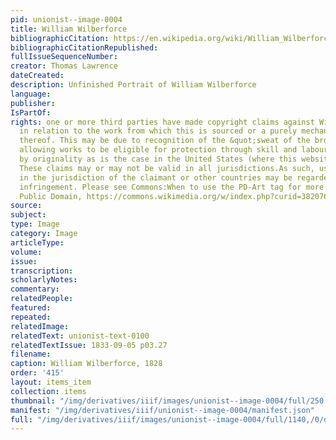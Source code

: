 ```yaml
---
pid: unionist--image-0004
title: William Wilberforce
bibliographicCitation: https://en.wikipedia.org/wiki/William_Wilberforce#/media/File:Sir_Thomas_Lawrence02.jpg
bibliographicCitationRepublished: 
fullIssueSequenceNumber: 
creator: Thomas Lawrence
dateCreated: 
description: Unfinished Portrait of William Wilberforce
language: 
publisher: 
IsPartOf: 
rights: one or more third parties have made copyright claims against Wikimedia Commons
  in relation to the work from which this is sourced or a purely mechanical reproduction
  thereof. This may be due to recognition of the &quot;sweat of the brow&quot; doctrine,
  allowing works to be eligible for protection through skill and labour, and not purely
  by originality as is the case in the United States (where this website is hosted).
  These claims may or may not be valid in all jurisdictions.As such, use of this image
  in the jurisdiction of the claimant or other countries may be regarded as copyright
  infringement. Please see Commons:When to use the PD-Art tag for more information.,
  Public Domain, https://commons.wikimedia.org/w/index.php?curid=3820763
source: 
subject: 
type: Image
category: Image
articleType: 
volume: 
issue: 
transcription: 
scholarlyNotes: 
commentary: 
relatedPeople: 
featured: 
repeated: 
relatedImage: 
relatedText: unionist-text-0100
relatedTextIssue: 1833-09-05 p03.27
filename: 
caption: William Wilberforce, 1828
order: '415'
layout: items_item
collection: items
thumbnail: "/img/derivatives/iiif/images/unionist--image-0004/full/250,/0/default.jpg"
manifest: "/img/derivatives/iiif/unionist--image-0004/manifest.json"
full: "/img/derivatives/iiif/images/unionist--image-0004/full/1140,/0/default.jpg"
---
```

